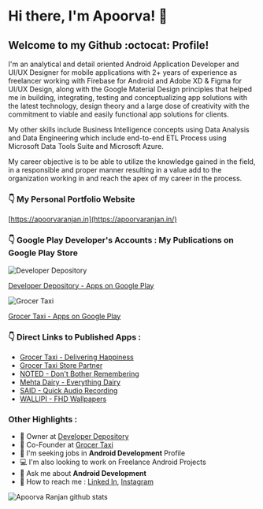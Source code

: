 # Hi there, I'm Apoorva! :wave:

## Welcome to my Github :octocat: Profile!


I'm an analytical and detail oriented Android Application Developer and UI/UX Designer for mobile applications with 2+ years of experience as freelancer working with Firebase for Android and Adobe XD & Figma for UI/UX Design, along with the Google Material Design principles that helped me in building, integrating, testing and conceptualizing app solutions with the latest technology, design theory and a large dose of creativity with the commitment to viable and easily functional app solutions for clients.

My other skills include Business Intelligence concepts using Data Analysis and Data Engineering which include end-to-end ETL Process using Microsoft Data Tools Suite and Microsoft Azure.

My career objective is to be able to utilize the knowledge gained in the field, in a responsible and proper manner resulting in a value add to the organization working in and reach the apex of my career in the process.



### :point_down: My Personal Portfolio Website

[https://apoorvaranjan.in](https://apoorvaranjan.in/)


### :point_down: Google Play Developer's Accounts : My Publications on Google Play Store

![Developer Depository](https://lh3.googleusercontent.com/a-/AOh14GhIuMOs8u9r6k-hRtF74x3pqESrdDHwNGIJ_fwzGg=s96-c-rg-br100)

[Developer Depository - Apps on Google Play](https://play.google.com/store/apps/dev?id=7583195382484082484)

![Grocer Taxi](https://static.wixstatic.com/media/d63b80_d046608b7415430b85e061bce69c9d4d~mv2.png/v1/fill/w_85,h_101,al_c,q_85,usm_0.66_1.00_0.01,enc_auto/logo2.png)

[Grocer Taxi - Apps on Google Play](https://play.google.com/store/apps/dev?id=4669572821449526349)


### :point_down: Direct Links to Published Apps :

* [Grocer Taxi - Delivering Happiness](https://play.google.com/store/apps/details?id=com.application.grocertaxi)
* [Grocer Taxi Store Partner](https://play.google.com/store/apps/details?id=com.application.grocertaxistore)
* [NOTED - Don't Bother Remembering](https://play.google.com/store/apps/details?id=com.developerdepository.noted)
* [Mehta Dairy - Everything Dairy](https://play.google.com/store/apps/details?id=com.application.mehtadairy)
* [SAID - Quick Audio Recording](https://play.google.com/store/apps/details?id=com.developerdepository.said)
* [WALLIPI - FHD Wallpapers](https://play.google.com/store/apps/details?id=com.developerdepository.wallipi)


### Other Highlights :


* :bust_in_silhouette: Owner at [Developer Depository](https://play.google.com/store/apps/dev?id=7583195382484082484)
* :bust_in_silhouette: Co-Founder at [Grocer Taxi](https://play.google.com/store/apps/dev?id=4669572821449526349)
* :briefcase: I'm seeking jobs in **Android Development** Profile
* :computer: I'm also looking to work on Freelance Android Projects
* :speech_balloon: Ask me about **Android Development**
* :email: How to reach me : [Linked In](https://www.linkedin.com/in/2apoorva5/), [Instagram](https://www.instagram.com/2apoorva5/)


![Apoorva Ranjan github stats](https://github-readme-stats.vercel.app/api?username=2apoorva5&show_icons=true&hide_border=true)
